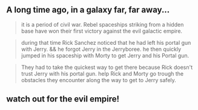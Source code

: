 ## A long time ago, in a galaxy far, far away...

>it is a period of civil war. Rebel spaceships striking from a hidden base have won
their first victory against the evil galactic empire.

>during that time Rick Sanchez noticed that he had left his portal gun with Jerry.
&& he forgot Jerry in the Jerryboree. he then quickly jumped in his spaceship with Morty
to get Jerry and his Portal gun.

>They had to take the quickest way to get there because Rick doesn't trust Jerry with his portal gun.
help Rick and Morty go trough the obstacles they encounter along the way to get to Jerry safely.
## watch out for the evil empire!




